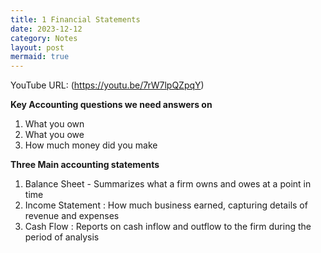```yaml
---
title: 1 Financial Statements
date: 2023-12-12
category: Notes
layout: post
mermaid: true
---
```


YouTube URL: (https://youtu.be/7rW7lpQZpqY)

**Key Accounting questions we need answers on**

1. What you own
2. What you owe
3. How much money did you make


**Three Main accounting statements**

1. Balance Sheet - Summarizes what a firm owns and owes at a point in time
2. Income Statement : How much business earned, capturing details of revenue and expenses
3. Cash Flow : Reports on cash inflow and outflow to the firm during the period of analysis

